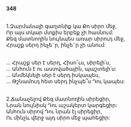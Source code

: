**348**

\
1.Զարմանալի գաղտնիք կա Քո սիրո մեջ,\
 Որ այս տկար մտքիս երբեք չի հասնում:\
 Քեզ մատնողին նույնպես առար սիրուդ մեջ,\
 Հրաշք սերդ ինչե˜ր, ինչե˜ր չի անում:

\
 ... Հրաշք սեր է սերդ, Հիսո՜ւս, սիրելի՛ս,\
 ... Անհուն է ու աստվածային, պաշտելի՛ս:\
 ... Անմեկնելի սեր է սերդ իսկապես,\
 ... Թշնամուդ հետ սերդ ինչպե՞ս Դու կապես:

\
2.Ճանաչելով Քեզ մատնողին սիրեցիր,\
 Նրան նույնիսկ Դու աշակերտ կարգեցիր:\
 Անհուն սիրով Դու նրան էլ սիրեցիր,\
 Ու մինչև վերջ այդ սիրո մեջ պահեցիր:
